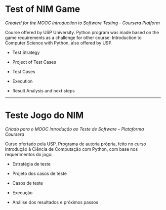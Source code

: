 # Test of NIM Game
*Created for the MOOC Introduction to Software Testing - Coursera Platform*



Course offered by USP University. Python program was made based on the game requirements as a challenge for other course: Introduction to Computer Science with Python, also offered by USP.



- Test Strategy

- Project of Test Cases

- Test Cases

- Execution

- Result Analysis and next steps
_______________________________________________________________________________________________________________________________________

# Teste Jogo do NIM
*Criado para o MOOC Introdução ao Teste de Software – Plataforma Coursera*



Curso ofertado pela USP. Programa de autoria própria, feito no curso Introdução à Ciência de Computação com Python, com base nos requerimentos do jogo.



- Estratégia de teste

- Projeto dos casos de teste

- Casos de teste

- Execução

- Análise dos resultados e próximos passos
